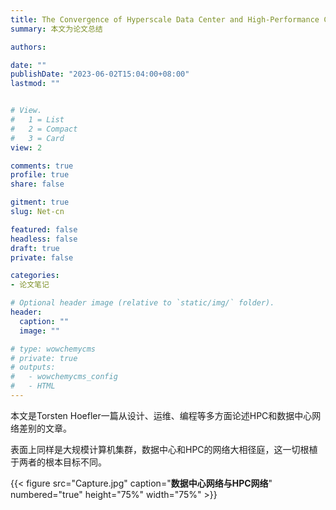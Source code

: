 ```yaml
---
title: The Convergence of Hyperscale Data Center and High-Performance Computing Networks论文总结
summary: 本文为论文总结

authors:

date: ""
publishDate: "2023-06-02T15:04:00+08:00"
lastmod: ""


# View.
#   1 = List
#   2 = Compact
#   3 = Card
view: 2

comments: true
profile: true
share: false

gitment: true
slug: Net-cn

featured: false
headless: false
draft: true
private: false

categories:
- 论文笔记

# Optional header image (relative to `static/img/` folder).
header:
  caption: ""
  image: ""

# type: wowchemycms
# private: true
# outputs:
#   - wowchemycms_config
#   - HTML
---
```


本文是Torsten Hoefler一篇从设计、运维、编程等多方面论述HPC和数据中心网络差别的文章。

表面上同样是大规模计算机集群，数据中心和HPC的网络大相径庭，这一切根植于两者的根本目标不同。

{{< figure src="Capture.jpg" caption="**数据中心网络与HPC网络**" numbered="true" height="75%" width="75%" >}}
